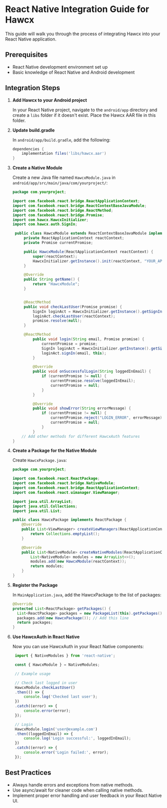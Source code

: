 # React Native Integration Guide for Hawcx

This guide will walk you through the process of integrating Hawcx into your React Native application.

## Prerequisites

- React Native development environment set up
- Basic knowledge of React Native and Android development

## Integration Steps

1. **Add Hawcx to your Android project**

   In your React Native project, navigate to the `android/app` directory and create a `libs` folder if it doesn't exist. Place the Hawcx AAR file in this folder.

2. **Update build.gradle**

   In `android/app/build.gradle`, add the following:

   ```gradle
   dependencies {
       implementation files('libs/hawcx.aar')
   }
   ```

3. **Create a Native Module**

   Create a new Java file named `HawcxModule.java` in `android/app/src/main/java/com/yourproject/`:

   ```java
   package com.yourproject;

   import com.facebook.react.bridge.ReactApplicationContext;
   import com.facebook.react.bridge.ReactContextBaseJavaModule;
   import com.facebook.react.bridge.ReactMethod;
   import com.facebook.react.bridge.Promise;
   import com.hawcx.HawcxInitializer;
   import com.hawcx.auth.SignIn;

    public class HawcxModule extends ReactContextBaseJavaModule implements SignIn.SignInCallback {
        private ReactApplicationContext reactContext;
        private Promise currentPromise;

        public HawcxModule(ReactApplicationContext reactContext) {
            super(reactContext);
            HawcxInitializer.getInstance().init(reactContext, "YOUR_API_KEY_HERE");
        }

        @Override
        public String getName() {
            return "HawcxModule";
        }


        @ReactMethod
        public void checkLastUser(Promise promise) {
            SignIn loginAct = HawcxInitializer.getInstance().getSignIn();
            loginAct.checkLastUser(reactContext);
            promise.resolve(null);
        }

        @ReactMethod
            public void login(String email, Promise promise) {
                currentPromise = promise;
                SignIn loginAct = HawcxInitializer.getInstance().getSignIn();
                loginAct.signIn(email, this);
            }

            @Override
            public void onSuccessfulLogin(String loggedInEmail) {
                if (currentPromise != null) {
                    currentPromise.resolve(loggedInEmail);
                    currentPromise = null;
                }
            }

            @Override
            public void showError(String errorMessage) {
                if (currentPromise != null) {
                    currentPromise.reject("LOGIN_ERROR", errorMessage);
                    currentPromise = null;
                }
            }
       // Add other methods for different HawcxAuth features
   }
   ```

4. **Create a Package for the Native Module**

   Create `HawcxPackage.java`:

   ```java
   package com.yourproject;

   import com.facebook.react.ReactPackage;
   import com.facebook.react.bridge.NativeModule;
   import com.facebook.react.bridge.ReactApplicationContext;
   import com.facebook.react.uimanager.ViewManager;

   import java.util.ArrayList;
   import java.util.Collections;
   import java.util.List;

   public class HawcxPackage implements ReactPackage {
       @Override
       public List<ViewManager> createViewManagers(ReactApplicationContext reactContext) {
           return Collections.emptyList();
       }

       @Override
       public List<NativeModule> createNativeModules(ReactApplicationContext reactContext) {
           List<NativeModule> modules = new ArrayList<>();
           modules.add(new HawcxModule(reactContext));
           return modules;
       }
   }
   ```

5. **Register the Package**

   In `MainApplication.java`, add the HawcxPackage to the list of packages:

   ```java
   @Override
   protected List<ReactPackage> getPackages() {
     List<ReactPackage> packages = new PackageList(this).getPackages();
     packages.add(new HawcxPackage()); // Add this line
     return packages;
   }
   ```

6. **Use HawcxAuth in React Native**

   Now you can use HawcxAuth in your React Native components:

   ```javascript
    import { NativeModules } from 'react-native';

    const { HawcxModule } = NativeModules;

    // Example usage

    // Check last logged in user
    HawcxModule.checkLastUser()
    .then(() => {
        console.log('Checked last user');
    })
    .catch((error) => {
        console.error(error);
    });

    // Login
    HawcxModule.login('user@example.com')
    .then((loggedInEmail) => {
        console.log('Login successful:', loggedInEmail);
    })
    .catch((error) => {
        console.error('Login failed:', error);
    });
   ```

## Best Practices

- Always handle errors and exceptions from native methods.
- Use async/await for cleaner code when calling native methods.
- Implement proper error handling and user feedback in your React Native UI.


